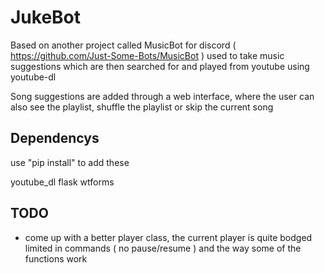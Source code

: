 # JukeBot

Based on another project called MusicBot for discord ( https://github.com/Just-Some-Bots/MusicBot )
used to take music suggestions which are then searched for and played from youtube using youtube-dl

Song suggestions are added through a web interface, where the user can also see the playlist, shuffle the 
playlist or skip the current song

## Dependencys

use "pip install" to add these

youtube_dl
flask
wtforms

## TODO

- come up with a better player class, the current player is quite bodged limited in commands ( no pause/resume ) and 
the way some of the functions work
